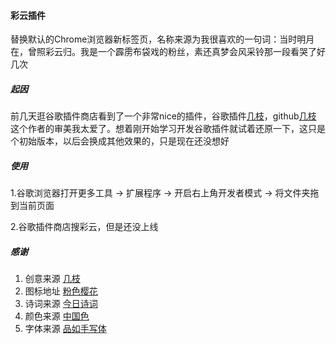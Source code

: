 #### 彩云插件

替换默认的Chrome浏览器新标签页，名称来源为我很喜欢的一句词：当时明月在，曾照彩云归。我是一个霹雳布袋戏的粉丝，素还真梦会风采铃那一段看哭了好几次

##### 起因

前几天逛谷歌插件商店看到了一个非常nice的插件，谷歌插件[几枝](https://chrome.google.com/webstore/detail/%E5%87%A0%E6%9E%9D/hfohpokminpknagcgncibpacohagppjn?hl=zh-CN)，github[几枝](https://github.com/unicar9/jizhi) 这个作者的审美我太爱了。想着刚开始学习开发谷歌插件就试着还原一下，这只是个初始版本，以后会换成其他效果的，只是现在还没想好

##### 使用

1.谷歌浏览器打开更多工具 -> 扩展程序 -> 开启右上角开发者模式 -> 将文件夹拖到当前页面

2.谷歌插件商店搜彩云，但是还没上线

##### 感谢

1. 创意来源 [几枝](https://github.com/unicar9/jizhi)
2. 图标地址 [粉色樱花](https://www.iconfont.cn/collections/detail?spm=a313x.7781069.1998910419.dc64b3430&cid=29019)
3. 诗词来源 [今日诗词](https://www.jinrishici.com/#)
4. 颜色来源 [中国色](http://zhongguose.com/)
5. 字体来源 [品如手写体](https://51font.17font.com/detail/7470831ee3ce417b8517606fdf716238)

